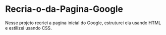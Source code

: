 # Recria-o-da-Pagina-Google
Nesse projeto recriei a pagina inicial do Google, estruturei ela usando HTML e estilizei usando CSS.
